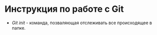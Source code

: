 # Инструкция по работе с Git

* *Git init* - команда, позваляющая отслеживать все происходящее в папке.

